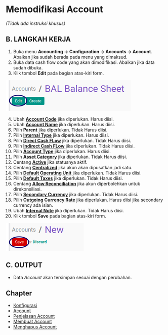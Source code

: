 # Memodifikasi Account

*(Tidak ada instruksi khusus)*

## B. LANGKAH KERJA

1. Buka menu **Accounting -> Configuration -> Accounts -> Account**. Abaikan jika sudah berada pada menu yang dimaksud.
2. Buka data cash flow code yang akan dimodifikasi. Abaikan jika data sudah dibuka.
3. Klik tombol **Edit** pada bagian atas-kiri form.

![](../../img/account/tombol-edit.png)

4. Ubah **[Account Code](./penjelasan.md#field-code)** jika diperlukan. Harus diisi.
5. Ubah **[Account Name](./penjelasan.md#field-name)** jika diperlukan. Harus diisi.
6. Pilih **[Parent](./penjelasan.md#field-parent-id)** jika diperlukan. Tidak Harus diisi.
7. Pilih **[Internal Type](./penjelasan.md#field-type)** jika diperlukan. Harus diisi.
8. Pilih **[Direct Cash FLow](./penjelasan.md#field-direct-cashflow-id)** jika diperlukan. Tidak Harus diisi.
9. Pilih **[Indirect Cash FLow](./penjelasan.md#field-indirect-cashflow-id)** jika diperlukan. Tidak Harus diisi.
10. Pilih **[Account Type](./penjelasan.md#field-account-type)** jika diperlukan. Harus diisi.
11. Pilih **[Asset Category](./penjelasan.md#field-category-id)** jika diperlukan. Tidak Harus diisi.
12. Centang **[Active](./penjelasan.md#field-active)** jika statusnya aktif.
13. Centang **[Centralized](./penjelasan.md#field-centralized)** jika akun akan dipusatkan jadi satu.
14. Pilih **[Default Operating Unit](./penjelasan.md#field-operating-unit-id)** jika diperlukan. Tidak Harus diisi.
15. Pilih **[Default Taxes](./penjelasan.md#field-tax-ids)** jika diperlukan. Tidak Harus diisi.
16. Centang **[Allow Reconciliation](./penjelasan.md#field-reconcile)** jika akun diperbolehkan untuk direkonsiliasi.
17. Pilih **[Secondary Currency](./penjelasan.md#field-currency-id)** jika diperlukan. Tidak Harus diisi.
18. Pilih **[Outgoing Currency Rate](./penjelasan.md#field-currency-mode)** jika diperlukan. Harus diisi jika secondary currency ada isian.
19. Ubah **[Internal Note](./penjelasan.md#field-note)** jika diperlukan. Tidak Harus diisi.
20. Klik tombol **Save** pada bagian atas-kiri form.

![](../../img/account/tombol-save.png)

## C. OUTPUT

* Data *Account* akan tersimpan sesuai dengan perubahan.

## Chapter

- [Konfigurasi](../../konfigurasi.md)
- [Account](../account.md)
- [Penjelasan Account](penjelasan.md)
- [Membuat Account](membuat.md)
- [Menghapus Account](menghapus.md)
